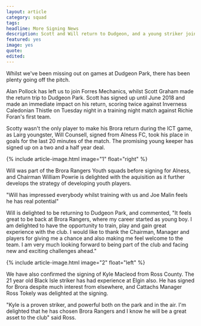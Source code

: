 ```yaml
---
layout: article
category: squad
tags:
headline: More Signing News
description: Scott and Will return to Dudgeon, and a young striker joins the squad.
featured: yes
image: yes
quote:
edited:
---
```

Whilst we've been missing out on games at Dudgeon Park, there has been plenty going off the pitch.

Alan Pollock has left us to join Forres Mechanics, whilst Scott Graham made the return trip to Dudgeon Park. Scott has signed up until June 2018 and made an immediate impact on his return, scoring twice against Inverness Caledonian Thistle on Tuesday night in a training night match against Richie Foran's first team.

Scotty wasn't the only player to make his Brora return during the ICT game, as Lairg youngster, Will Counsell, signed from Alness FC, took his place in goals for the last 20 minutes of the match. The promising young keeper has signed up on a two and a half year deal.

{% include article-image.html image="1" float="right" %}

Will was part of the Brora Rangers Youth squads before signing for Alness, and Chairman William Powrie is delighted with the aquisition as it further develops the strategy of developing youth players.

"Will has impressed everybody whilst training with us and Joe Malin feels he has real potential"

Will is delighted to be returning to Dudgeon Park, and commented, "It feels great to be back at Brora Rangers, where my career started as young boy.  I am delighted to have the opportunity to train, play and gain great experience with the club. I would like to thank the Chairman, Manager and players for giving me a chance and also making me feel welcome to the team.  I am very much looking forward to being part of the club and facing new and exciting challenges ahead."

{% include article-image.html image="2" float="left" %}

We have also confirmed the signing of Kyle Macleod from Ross County. The 21 year old Black Isle striker has had experience at Elgin also. He has signed for Brora despite much interest from elsewhere, and Cattachs Manager Ross Tokely was delighted at the signing.

"Kyle is a proven striker, and powerful both on the park and in the air. I'm delighted that he has chosen Brora Rangers and I know he will be a great asset to the club" said Ross.
